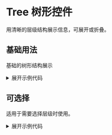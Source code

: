 <script setup>
import Basic from './component/Basic.vue'
import Closeable from './component/Closeable.vue'
</script>

# Tree 树形控件

用清晰的层级结构展示信息，可展开或折叠。

## 基础用法

基础的树形结构展示

<div class="example">
 <Basic/>
</div>

<details>
<summary>展开示例代码</summary>

```vue
<template>
  <a-tree
    :data="treeData"
    @node-click="handle"
    @checked="checked"
  ></a-tree>
</template>

<script lang="ts" setup>
import { ref } from "vue";

const treeData = ref([
  {
    key: 1,
    title: "一级机构部门",
    children: [
      {
        key: 90001,
        title: "测试机构111",
        children: [
          {
            key: 90019,
            title: "测试机构111-2",
          },
          {
            key: 90025,
            title: "机构机构",
            children: [
              {
                key: 90026,
                title: "机构机构-2",
              },
            ],
          },
        ],
      },
      {
        key: 90037,
        title: "另一个机构部门",
      },
    ],
  },
  {
    key: 2,
    title: "小卖部总舵",
    children: [
      {
        key: 90037,
        title: "小卖部河边分部",
      },
    ],
  },
]);

const handle = (node) => {
  console.log("点击节点 Data : ", node);
};

const checked = (item) => {
  console.log(item);
};
</script>

<style></style>
```

</details>

## 可选择

适用于需要选择层级时使用。

<div class="example">
 <Closeable />
</div>

<details>
<summary>展开示例代码</summary>

```vue
<template>
  <div>
    <a-button>default</a-button>
    <a-button type="primary">primary</a-button>
    <a-button type="success">success</a-button>
    <a-button type="warning">warning</a-button>
    <a-button type="danger">error</a-button>
    <a-button type="info">info</a-button>
  </div>
</template>
<script lang="ts" setup>
import { YButton } from "amu-ui";
</script>
```

</details>
